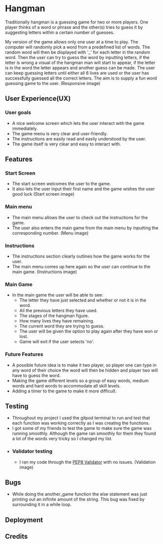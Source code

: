 # Hangman
Traditionally hangman is a guessing game for two or more players. One player thinks of a word or phrase and the other(s) tries to guess it by suggesting letters within a certain number of guesses.

My version of the game allows only one user at a time to play. The computer will randomly pick a word from a predefined list of words. The random word will then be displayed with '_' for each letter in the random word. Then the user can try to guess the word by inputting letters, if the letter is wrong a visual of the hangman man will start to appear, if the letter is in the word the letter appears and another guess can be made. The user can keep guessing letters until either all 6 lives are used or the user has successfully guessed all the correct letters. The aim is to supply a fun word guessing game to the user.
(Responsive image)

## User Experience(UX)
### User goals
* A nice welcome screen which lets the user interact with the game immediately.
* The game menu is very clear and user-friendly.
* The instructions are easily read and easily understood by the user.
* The game itself is very clear and easy to interact with.

## Features
### Start Screen
* The start screen welcomes the user to the game.
* It also lets the user input their first name and the game wishes the user good luck
(Start screen image)
### Main menu
* The main menu allows the user to check out the instructions for the game.
* The user also enters the main game from the main menu by inputting the corresponding number. 
(Menu image)
### Instructions
* The instructions section clearly outlines how the game works for the user.
* The main menu comes up here again so the user can continue to the main game.
(Instructions image)
### Main Game
* In the main game the user will be able to see: 
    * The letter they have just selected and whether or not it is in the word.
    * All the previous letters they have used.
    * The stages of the hangman figure.
    * How many lives they have remaining.
    * The current word they are trying to guess.
    * The user will be given the option to play again after they have won or lost.
    * Game will exit if the user selects 'no'.


### Future Features
* A possible future idea is to make it two player, so player one can type in any word of their choice the word will then be hidden and player two will have to guess the word.
* Making the game different levels so a group of easy words, medium words and hard words to accommodate all skill levels. 
* Adding a timer to the game to make it more difficult. 

## Testing
* Throughout my project I used the gitpod terminal to run and test that each function was working correctly as I was creating the functions.
* I got some of my friends to test the game to make sure the game was running smoothly. Although the game ran smoothly for them they found a lot of the words very tricky so I changed my list.
* ### Validator testing
    * I ran my code through the [PEP8 Validator](http://pep8online.com/) with no issues.
(Validation image)

## Bugs
* While doing the another_game function the else statement was just printing out an infinite amount of the string. This bug was fixed by surrounding it in a while loop.

## Deployment



## Credits
